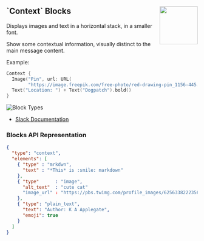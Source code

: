 <h2>`Context` Blocks
  <img src="https://zeezide.com/img/blocksui/SwiftBlocksUIIcon256.png"
       align="right" width="100" height="100" />
</h2>

Displays images and text in a horizontal stack, in a smaller font.

Show some contextual information, visually distinct to the main message
content.

Example:

```swift
Context {
  Image("Pin", url: URL(
        "https://image.freepik.com/free-photo/red-drawing-pin_1156-445.jpg")!)
  Text("Location: ") + Text("Dogpatch").bold()
}
```

![Block Types](https://zeezide.de/img/blocksui/BlockTypes-Annotated.png)

- [Slack Documentation](https://api.slack.com/reference/block-kit/blocks#context)


### Blocks API Representation

```json
{
  "type": "context",
  "elements": [
    { "type" : "mrkdwn",
      "text" : "*This* is :smile: markdown"
    },
    { "type"      : "image",
      "alt_text"  : "cute cat"
      "image_url" : "https://pbs.twimg.com/profile_images/625633822235693056/lNGUneLX_400x400.jpg"
    },
    { "type": "plain_text",
      "text": "Author: K A Applegate",
      "emoji": true
    }
  ]
}
```
